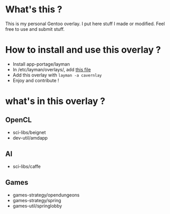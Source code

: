 # What's this ?
This is my personal Gentoo overlay. I put here stuff I made or modified.
Feel free to use and submit stuff.

# How to install and use this overlay ?
* Install app-portage/layman
* In /etc/layman/overlays/, add [this file](https://github.com/OursDesCavernes/cavernlay/blob/master/repository.xml)
* Add this overlay with `layman -a cavernlay`
* Enjoy and contribute !

# what's in this overlay ?

## OpenCL
* sci-libs/beignet
* dev-util/amdapp

## AI
* sci-libs/caffe

## Games
* games-strategy/opendungeons
* games-strategy/spring
* games-util/springlobby
